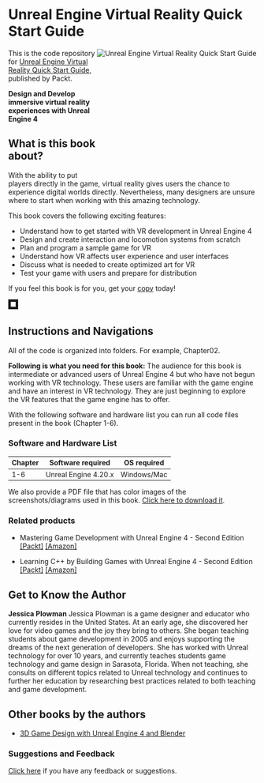 # Unreal Engine Virtual Reality Quick Start Guide

<a href="https://www.packtpub.com/game-development/unreal-engine-virtual-reality-quick-start-guide?utm_source=github&utm_medium=repository&utm_campaign=9781789617405 "><img src="https://dz13w8afd47il.cloudfront.net/sites/default/files/imagecache/ppv4_main_book_cover/12245cover.png" alt="Unreal Engine Virtual Reality Quick Start Guide" height="256px" align="right"></a>

This is the code repository for [Unreal Engine Virtual Reality Quick Start Guide](https://www.packtpub.com/game-development/unreal-engine-virtual-reality-quick-start-guide?utm_source=github&utm_medium=repository&utm_campaign=9781789617405 ), published by Packt.

**Design and Develop immersive virtual reality experiences with Unreal Engine 4**

## What is this book about?
With the ability to put players directly in the game, virtual reality gives users the chance to experience digital worlds directly. Nevertheless, many designers are unsure where to start when working with this amazing technology.

This book covers the following exciting features:
* Understand how to get started with VR development in Unreal Engine 4 
* Design and create interaction and locomotion systems from scratch 
* Plan and program a sample game for VR 
* Understand how VR affects user experience and user interfaces 
* Discuss what is needed to create optimized art for VR 
* Test your game with users and prepare for distribution 

If you feel this book is for you, get your [copy](https://www.amazon.com/dp/1789617405) today!

<a href="https://www.packtpub.com/?utm_source=github&utm_medium=banner&utm_campaign=GitHubBanner"><img src="https://raw.githubusercontent.com/PacktPublishing/GitHub/master/GitHub.png" 
alt="https://www.packtpub.com/" border="5" /></a>

## Instructions and Navigations
All of the code is organized into folders. For example, Chapter02.



**Following is what you need for this book:**
The audience for this book is intermediate or advanced users of Unreal Engine 4 but who have not begun working with VR technology. These users are familiar with the game engine and have an interest in VR technology. They are just beginning to explore the VR features that the game engine has to offer.

With the following software and hardware list you can run all code files present in the book (Chapter 1-6).
### Software and Hardware List
| Chapter | Software required | OS required |
| -------- | ------------------------------------ | ----------------------------------- |
| 1-6 | Unreal Engine 4.20.x | Windows/Mac |


We also provide a PDF file that has color images of the screenshots/diagrams used in this book. [Click here to download it](https://www.packtpub.com/sites/default/files/downloads/9781789617405_ColorImages.pdf).

### Related products
* Mastering Game Development with Unreal Engine 4 - Second Edition [[Packt]](https://www.packtpub.com/game-development/mastering-game-development-unreal-engine-4-second-edition?utm_source=github&utm_medium=repository&utm_campaign=9781788991445 ) [[Amazon]](https://www.amazon.com/dp/1788991443)

* Learning C++ by Building Games with Unreal Engine 4 - Second Edition [[Packt]](https://www.packtpub.com/game-development/learning-c-building-games-unreal-engine-4-second-edition?utm_source=github&utm_medium=repository&utm_campaign=9781788476249 ) [[Amazon]](https://www.amazon.com/dp/1788476247)



## Get to Know the Author
**Jessica Plowman**
Jessica Plowman is a game designer and educator who currently resides in the United States. At an early age, she discovered her love for video games and the joy they bring to others. She began teaching students about game development in 2005 and enjoys supporting the dreams of the next generation of developers. She has worked with Unreal technology for over 10 years, and currently teaches students game technology and game design in Sarasota, Florida. When not teaching, she consults on different topics related to Unreal technology and continues to further her education by researching best practices related to both teaching and game development.



## Other books by the authors
* [3D Game Design with Unreal Engine 4 and Blender](https://www.packtpub.com/game-development/3d-game-design-unreal-engine-4-and-blender?utm_source=Github&utm_medium=Repository&utm_campaign=9781785881466)


### Suggestions and Feedback
[Click here](https://docs.google.com/forms/d/e/1FAIpQLSdy7dATC6QmEL81FIUuymZ0Wy9vH1jHkvpY57OiMeKGqib_Ow/viewform) if you have any feedback or suggestions.


